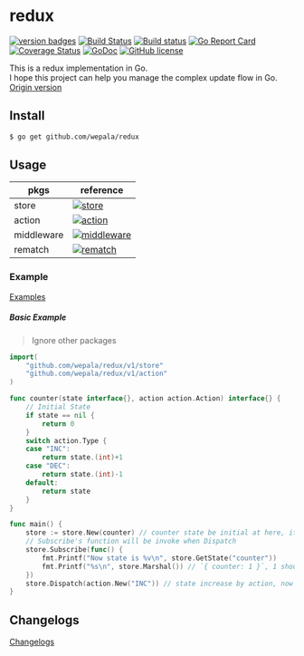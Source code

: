 # redux
[![version badges](https://img.shields.io/badge/version-1.5.1-blue.svg)](https://github.com/wepala/redux/releases)
[![Build Status](https://travis-ci.org/wepala/redux.svg?branch=master)](https://travis-ci.org/wepala/redux)
[![Build status](https://ci.appveyor.com/api/projects/status/l2cqebl1svcgyrpo?svg=true)](https://ci.appveyor.com/project/wepala/redux)
[![Go Report Card](https://goreportcard.com/badge/github.com/wepala/redux)](https://goreportcard.com/report/github.com/wepala/redux)
[![Coverage Status](https://coveralls.io/repos/github/wepala/redux/badge.svg?branch=master)](https://coveralls.io/github/wepala/redux?branch=master)
[![GoDoc](https://godoc.org/github.com/wepala/redux/v1?status.svg)](https://godoc.org/github.com/wepala/redux/v1)
[![GitHub license](https://img.shields.io/github/license/wepala/redux.svg)](https://github.com/wepala/redux/blob/master/LICENSE)

This is a redux implementation in Go.<br>
I hope this project can help you manage the complex update flow in Go.<br>
[Origin version](https://github.com/reactjs/redux)
## Install
```bash
$ go get github.com/wepala/redux
```
## Usage

pkgs       | reference
-----------|--------------------------------------------------------------------------------------------------
store      | [![store](https://godoc.org/github.com/wepala/redux/v1/store?status.svg)](https://godoc.org/github.com/wepala/redux/v1/store)
action     | [![action](https://godoc.org/github.com/wepala/redux/v1/action?status.svg)](https://godoc.org/github.com/wepala/redux/v1/action)
middleware | [![middleware](https://godoc.org/github.com/wepala/redux/v1/middleware?status.svg)](https://godoc.org/github.com/wepala/redux/v1/middleware)
rematch    | [![rematch](https://godoc.org/github.com/wepala/redux/v1/rematch?status.svg)](https://godoc.org/github.com/wepala/redux/v1/rematch)

### Example

[Examples](https://github.com/wepala/redux/tree/master/v1/example)

##### Basic Example
> Ignore other packages
```go
import(
    "github.com/wepala/redux/v1/store"
    "github.com/wepala/redux/v1/action"
)

func counter(state interface{}, action action.Action) interface{} {
    // Initial State
    if state == nil {
        return 0
    }
    switch action.Type {
    case "INC":
        return state.(int)+1
    case "DEC":
        return state.(int)-1
    default:
        return state
    }
}

func main() {
    store := store.New(counter) // counter state be initial at here, it's 0
    // Subscribe's function will be invoke when Dispatch
    store.Subscribe(func() {
        fmt.Printf("Now state is %v\n", store.GetState("counter"))
        fmt.Printf("%s\n", store.Marshal()) // `{ counter: 1 }`, 1 should be current state, Let's print out the json format of our store
    })
    store.Dispatch(action.New("INC")) // state increase by action, now is 1
}
```
## Changelogs
[Changelogs](https://github.com/wepala/redux/blob/master/CHANGELOG.md)
